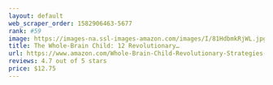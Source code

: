 ```yaml
---
layout: default 
﻿web_scraper_order: 1582906463-5677
rank: #59
image: https://images-na.ssl-images-amazon.com/images/I/81HdbmkRjWL.jpg
title: The Whole-Brain Child: 12 Revolutionary…
url: https://www.amazon.com/Whole-Brain-Child-Revolutionary-Strategies-Developing/dp/0553386697/ref=zg_mw_books_59?_encoding=UTF8&psc=1&refRID=F7CXJB6QSX8DPP0KMBZS
reviews: 4.7 out of 5 stars
price: $12.75 
---
```

